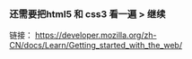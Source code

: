 ### 还需要把html5 和 css3 看一遍 > 继续

链接：
https://developer.mozilla.org/zh-CN/docs/Learn/Getting_started_with_the_web/
